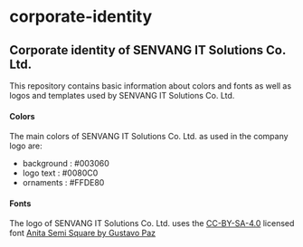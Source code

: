 # corporate-identity

## Corporate identity of SENVANG IT Solutions Co. Ltd.

This repository contains basic information about colors and fonts
as well as logos and templates used by SENVANG IT Solutions Co. Ltd.



#### Colors

The main colors of SENVANG IT Solutions Co. Ltd. as used in the company logo are:

+ background : #003060
+ logo text  : #0080C0
+ ornaments  : #FFDE80



#### Fonts

The logo of SENVANG IT Solutions Co. Ltd. uses the [CC-BY-SA-4.0](https://spdx.org/licenses/CC-BY-SA-4.0.html)
licensed font [Anita Semi Square by Gustavo Paz](https://fontlibrary.org/en/font/anita-semi-square)

